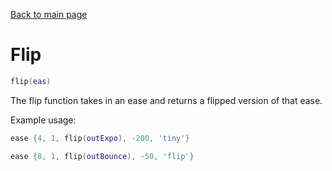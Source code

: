 <head><title>Flip | The Mirin Template</title></head>

[Back to main page](..)
# Flip
```lua
flip(eas)
```
The flip function takes in an ease and returns a flipped version of that ease.

Example usage:
```lua
ease {4, 1, flip(outExpo), -200, 'tiny'}
```
```lua
ease {8, 1, flip(outBounce), -50, 'flip'}
```
